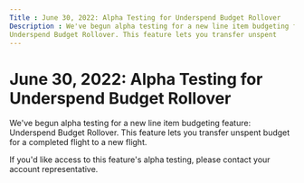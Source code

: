 ```yaml
---
Title : June 30, 2022: Alpha Testing for Underspend Budget Rollover
Description : We've begun alpha testing for a new line item budgeting feature:
Underspend Budget Rollover. This feature lets you transfer unspent
---
```



# June 30, 2022: Alpha Testing for Underspend Budget Rollover



We've begun alpha testing for a new line item budgeting feature:
Underspend Budget Rollover. This feature lets you transfer unspent
budget for a completed flight to a new flight.

If you'd like access to this feature's alpha testing, please contact
your account representative.




